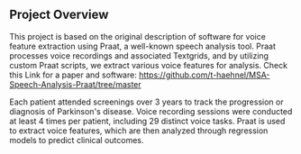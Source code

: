 ## Project Overview
This project is based on the original description of software for voice feature extraction using Praat, a well-known speech analysis tool.
Praat processes voice recordings and associated Textgrids, and by utilizing custom Praat scripts, we extract various voice features for analysis.
Check this Link for a paper and software: 
https://github.com/t-haehnel/MSA-Speech-Analysis-Praat/tree/master

Each patient attended screenings over 3 years to track the progression or diagnosis of Parkinson's disease. Voice recording sessions were conducted at least 4 times per patient, including 29 distinct voice tasks. Praat is used to extract voice features, which are then analyzed through regression models to predict clinical outcomes.
